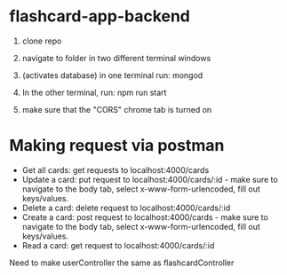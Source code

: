# flashcard-app-backend

1. clone repo

2. navigate to folder in two different terminal windows

3. (activates database) in one terminal run: mongod

4. In the other terminal, run: npm run start 


5. make sure that the "CORS" chrome tab is turned on



# Making request via postman

- Get all cards: get requests to localhost:4000/cards
- Update a card: put request to localhost:4000/cards/:id - make sure to navigate to the body tab, select x-www-form-urlencoded, fill out keys/values.
- Delete a card: delete request to localhost:4000/cards/:id
- Create a card: post request to localhost:4000/cards - make sure to navigate to the body tab, select x-www-form-urlencoded, fill out keys/values.
- Read a card: get request to localhost:4000/cards/:id

Need to make userController the same as flashcardController

